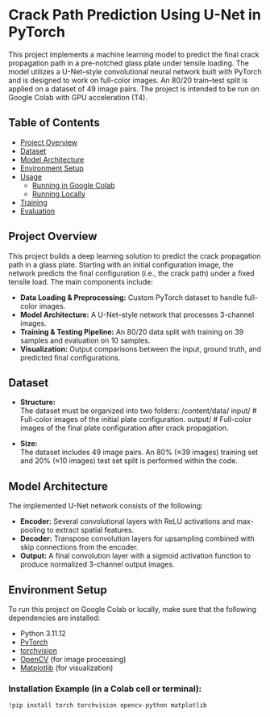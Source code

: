 # Crack Path Prediction Using U-Net in PyTorch

This project implements a machine learning model to predict the final crack propagation path in a pre-notched glass plate under tensile loading. The model utilizes a U-Net–style convolutional neural network built with PyTorch and is designed to work on full-color images. An 80/20 train–test split is applied on a dataset of 49 image pairs. The project is intended to be run on Google Colab with GPU acceleration (T4).

## Table of Contents

- [Project Overview](#project-overview)
- [Dataset](#dataset)
- [Model Architecture](#model-architecture)
- [Environment Setup](#environment-setup)
- [Usage](#usage)
  - [Running in Google Colab](#running-in-google-colab)
  - [Running Locally](#running-locally)
- [Training](#training)
- [Evaluation](#evaluation)
## Project Overview

This project builds a deep learning solution to predict the crack propagation path in a glass plate. Starting with an initial configuration image, the network predicts the final configuration (i.e., the crack path) under a fixed tensile load. The main components include:

- **Data Loading & Preprocessing:** Custom PyTorch dataset to handle full-color images.
- **Model Architecture:** A U-Net–style network that processes 3-channel images.
- **Training & Testing Pipeline:** An 80/20 data split with training on 39 samples and evaluation on 10 samples.
- **Visualization:** Output comparisons between the input, ground truth, and predicted final configurations.

## Dataset

- **Structure:**  
  The dataset must be organized into two folders: /content/data/ input/ # Full-color images of the initial plate configuration. output/ # Full-color images of the final plate configuration after crack propagation.

- **Size:**  
The dataset includes 49 image pairs. An 80% (≈39 images) training set and 20% (≈10 images) test set split is performed within the code.

## Model Architecture

The implemented U-Net network consists of the following:
- **Encoder:** Several convolutional layers with ReLU activations and max-pooling to extract spatial features.
- **Decoder:** Transpose convolution layers for upsampling combined with skip connections from the encoder.
- **Output:** A final convolution layer with a sigmoid activation function to produce normalized 3-channel output images.

## Environment Setup

To run this project on Google Colab or locally, make sure that the following dependencies are installed:

- Python 3.11.12
- [PyTorch](https://pytorch.org)
- [torchvision](https://pytorch.org/vision/stable/index.html)
- [OpenCV](https://opencv.org) (for image processing)
- [Matplotlib](https://matplotlib.org) (for visualization)

### Installation Example (in a Colab cell or terminal):

```bash
!pip install torch torchvision opencv-python matplotlib

